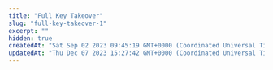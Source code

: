 ```yaml
---
title: "Full Key Takeover"
slug: "full-key-takeover-1"
excerpt: ""
hidden: true
createdAt: "Sat Sep 02 2023 09:45:19 GMT+0000 (Coordinated Universal Time)"
updatedAt: "Thu Dec 07 2023 15:27:42 GMT+0000 (Coordinated Universal Time)"
---
```

